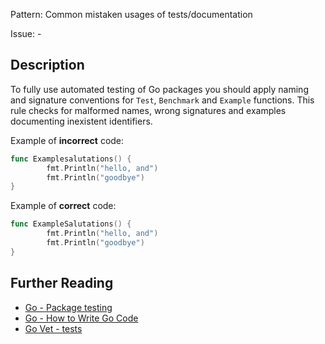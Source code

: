 Pattern: Common mistaken usages of tests/documentation

Issue: -

## Description

To fully use automated testing of Go packages you should apply naming and signature conventions for `Test`, `Benchmark` and `Example` functions. This rule checks for malformed names, wrong signatures and examples documenting inexistent identifiers.

Example of **incorrect** code:

```go
func Examplesalutations() {
        fmt.Println("hello, and")
        fmt.Println("goodbye")
}
```

Example of **correct** code:

```go
func ExampleSalutations() {
        fmt.Println("hello, and")
        fmt.Println("goodbye")
}
```
## Further Reading

* [Go - Package testing](https://golang.org/pkg/testing/)
* [Go - How to Write Go Code](https://golang.org/doc/code.html#Testing)
* [Go Vet - tests](https://golang.org/cmd/vet/#hdr-Tests_and_documentation_examples)
